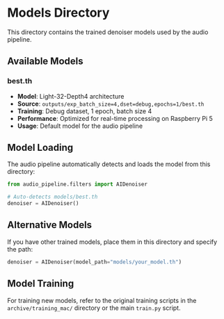 # Models Directory

This directory contains the trained denoiser models used by the audio pipeline.

## Available Models

### best.th
- **Model**: Light-32-Depth4 architecture
- **Source**: `outputs/exp_batch_size=4,dset=debug,epochs=1/best.th`
- **Training**: Debug dataset, 1 epoch, batch size 4
- **Performance**: Optimized for real-time processing on Raspberry Pi 5
- **Usage**: Default model for the audio pipeline

## Model Loading

The audio pipeline automatically detects and loads the model from this directory:

```python
from audio_pipeline.filters import AIDenoiser

# Auto-detects models/best.th
denoiser = AIDenoiser()
```

## Alternative Models

If you have other trained models, place them in this directory and specify the path:

```python
denoiser = AIDenoiser(model_path="models/your_model.th")
```

## Model Training

For training new models, refer to the original training scripts in the `archive/training_mac/` directory or the main `train.py` script.